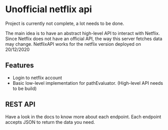 # Unofficial netflix api

Project is currently not complete, a lot needs to be done.

The main idea is to have an abstract high-level API to interact with Netflix. Since Netflix does not have an official API, the way this server fetches data may change. NetflixAPI works for the netflix version deployed on 20/12/2020

## Features

- Login to netflix account
- Basic low-level implementation for pathEvaluator. (High-level API needs to be build)

## REST API

Have a look in the docs to know more about each endpoint.
Each endpoint accepts JSON to return the data you need.
